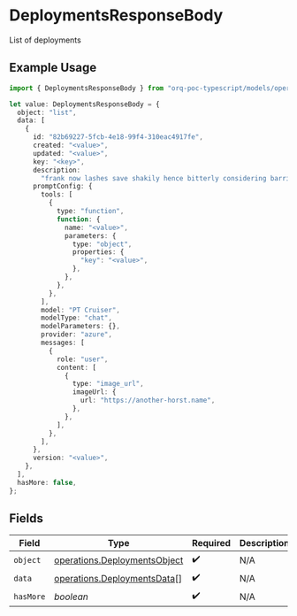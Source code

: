 # DeploymentsResponseBody

List of deployments

## Example Usage

```typescript
import { DeploymentsResponseBody } from "orq-poc-typescript/models/operations";

let value: DeploymentsResponseBody = {
  object: "list",
  data: [
    {
      id: "82b69227-5fcb-4e18-99f4-310eac4917fe",
      created: "<value>",
      updated: "<value>",
      key: "<key>",
      description:
        "frank now lashes save shakily hence bitterly considering barring above",
      promptConfig: {
        tools: [
          {
            type: "function",
            function: {
              name: "<value>",
              parameters: {
                type: "object",
                properties: {
                  "key": "<value>",
                },
              },
            },
          },
        ],
        model: "PT Cruiser",
        modelType: "chat",
        modelParameters: {},
        provider: "azure",
        messages: [
          {
            role: "user",
            content: [
              {
                type: "image_url",
                imageUrl: {
                  url: "https://another-horst.name",
                },
              },
            ],
          },
        ],
      },
      version: "<value>",
    },
  ],
  hasMore: false,
};
```

## Fields

| Field                                                                        | Type                                                                         | Required                                                                     | Description                                                                  |
| ---------------------------------------------------------------------------- | ---------------------------------------------------------------------------- | ---------------------------------------------------------------------------- | ---------------------------------------------------------------------------- |
| `object`                                                                     | [operations.DeploymentsObject](../../models/operations/deploymentsobject.md) | :heavy_check_mark:                                                           | N/A                                                                          |
| `data`                                                                       | [operations.DeploymentsData](../../models/operations/deploymentsdata.md)[]   | :heavy_check_mark:                                                           | N/A                                                                          |
| `hasMore`                                                                    | *boolean*                                                                    | :heavy_check_mark:                                                           | N/A                                                                          |
